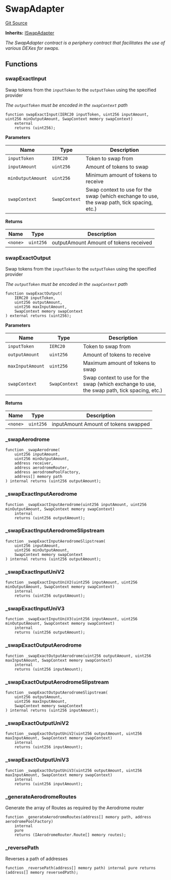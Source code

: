 # SwapAdapter
[Git Source](https://github.com/seamless-protocol/ilm-v2/blob/e2065c10183acb51865104847d299ff5ad4684d2/src/periphery/SwapAdapter.sol)

**Inherits:**
[ISwapAdapter](/src/interfaces/periphery/ISwapAdapter.sol/interface.ISwapAdapter.md)

*The SwapAdapter contract is a periphery contract that facilitates the use of various DEXes for swaps.*


## Functions
### swapExactInput

Swap tokens from the `inputToken` to the `outputToken` using the specified provider

*The `outputToken` must be encoded in the `swapContext` path*


```solidity
function swapExactInput(IERC20 inputToken, uint256 inputAmount, uint256 minOutputAmount, SwapContext memory swapContext)
    external
    returns (uint256);
```
**Parameters**

|Name|Type|Description|
|----|----|-----------|
|`inputToken`|`IERC20`|Token to swap from|
|`inputAmount`|`uint256`|Amount of tokens to swap|
|`minOutputAmount`|`uint256`|Minimum amount of tokens to receive|
|`swapContext`|`SwapContext`|Swap context to use for the swap (which exchange to use, the swap path, tick spacing, etc.)|

**Returns**

|Name|Type|Description|
|----|----|-----------|
|`<none>`|`uint256`|outputAmount Amount of tokens received|


### swapExactOutput

Swap tokens from the `inputToken` to the `outputToken` using the specified provider

*The `outputToken` must be encoded in the `swapContext` path*


```solidity
function swapExactOutput(
    IERC20 inputToken,
    uint256 outputAmount,
    uint256 maxInputAmount,
    SwapContext memory swapContext
) external returns (uint256);
```
**Parameters**

|Name|Type|Description|
|----|----|-----------|
|`inputToken`|`IERC20`|Token to swap from|
|`outputAmount`|`uint256`|Amount of tokens to receive|
|`maxInputAmount`|`uint256`|Maximum amount of tokens to swap|
|`swapContext`|`SwapContext`|Swap context to use for the swap (which exchange to use, the swap path, tick spacing, etc.)|

**Returns**

|Name|Type|Description|
|----|----|-----------|
|`<none>`|`uint256`|inputAmount Amount of tokens swapped|


### _swapAerodrome


```solidity
function _swapAerodrome(
    uint256 inputAmount,
    uint256 minOutputAmount,
    address receiver,
    address aerodromeRouter,
    address aerodromePoolFactory,
    address[] memory path
) internal returns (uint256 outputAmount);
```

### _swapExactInputAerodrome


```solidity
function _swapExactInputAerodrome(uint256 inputAmount, uint256 minOutputAmount, SwapContext memory swapContext)
    internal
    returns (uint256 outputAmount);
```

### _swapExactInputAerodromeSlipstream


```solidity
function _swapExactInputAerodromeSlipstream(
    uint256 inputAmount,
    uint256 minOutputAmount,
    SwapContext memory swapContext
) internal returns (uint256 outputAmount);
```

### _swapExactInputUniV2


```solidity
function _swapExactInputUniV2(uint256 inputAmount, uint256 minOutputAmount, SwapContext memory swapContext)
    internal
    returns (uint256 outputAmount);
```

### _swapExactInputUniV3


```solidity
function _swapExactInputUniV3(uint256 inputAmount, uint256 minOutputAmount, SwapContext memory swapContext)
    internal
    returns (uint256 outputAmount);
```

### _swapExactOutputAerodrome


```solidity
function _swapExactOutputAerodrome(uint256 outputAmount, uint256 maxInputAmount, SwapContext memory swapContext)
    internal
    returns (uint256 inputAmount);
```

### _swapExactOutputAerodromeSlipstream


```solidity
function _swapExactOutputAerodromeSlipstream(
    uint256 outputAmount,
    uint256 maxInputAmount,
    SwapContext memory swapContext
) internal returns (uint256 inputAmount);
```

### _swapExactOutputUniV2


```solidity
function _swapExactOutputUniV2(uint256 outputAmount, uint256 maxInputAmount, SwapContext memory swapContext)
    internal
    returns (uint256 inputAmount);
```

### _swapExactOutputUniV3


```solidity
function _swapExactOutputUniV3(uint256 outputAmount, uint256 maxInputAmount, SwapContext memory swapContext)
    internal
    returns (uint256 inputAmount);
```

### _generateAerodromeRoutes

Generate the array of Routes as required by the Aerodrome router


```solidity
function _generateAerodromeRoutes(address[] memory path, address aerodromePoolFactory)
    internal
    pure
    returns (IAerodromeRouter.Route[] memory routes);
```

### _reversePath

Reverses a path of addresses


```solidity
function _reversePath(address[] memory path) internal pure returns (address[] memory reversedPath);
```

